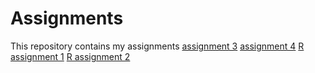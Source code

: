 # Assignments
This repository contains my assignments
[assignment 3](https://github.com/leandervanrooij/Assignments/blob/master/assignment3.ipynb)
[assignment 4](https://github.com/leandervanrooij/Assignments/blob/master/assignment4.ipynb)
[R assignment 1](https://github.com/leandervanrooij/Assignments/blob/master/RGraded_assignment1.ipynb)
[R assignment 2](https://github.com/leandervanrooij/Assignments/blob/master/Graded_assignment_2.md)

